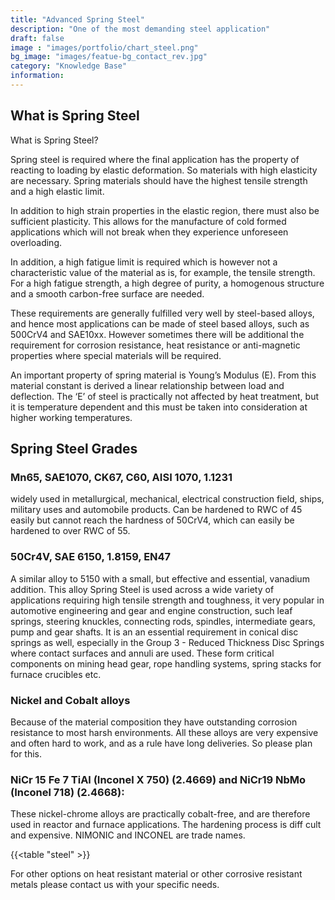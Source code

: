```yaml
---
title: "Advanced Spring Steel"
description: "One of the most demanding steel application"
draft: false
image : "images/portfolio/chart_steel.png"
bg_image: "images/featue-bg_contact_rev.jpg"
category: "Knowledge Base"
information:
---
```


## What is Spring Steel
What is Spring Steel?

Spring steel is required where the final application has the property of reacting to loading by elastic deformation. So materials with high
elasticity are necessary. Spring materials should have the highest tensile strength and a high elastic limit.

In addition to high strain properties in the elastic region, there must also be sufficient plasticity. This allows for the manufacture of cold
formed applications which will not break when they experience unforeseen overloading.

In addition, a high fatigue limit is required which is however not a characteristic value of the material as is, for example, the tensile
strength. For a high fatigue strength, a high degree of purity, a homogenous structure and a smooth carbon-free surface are needed.

These requirements are generally fulfilled very well by steel-based alloys, and hence most applications can be made of steel based alloys,
such as 500CrV4 and SAE10xx. However sometimes there will be additional the requirement for corrosion resistance, heat resistance or
anti-magnetic properties where special materials will be required.

An important property of spring material is Young’s Modulus (E). From this material constant is derived a linear relationship between load
and deflection. The ‘E’ of steel is practically not affected by heat treatment, but it is temperature dependent and this must be taken into
consideration at higher working temperatures.

## Spring Steel Grades

### Mn65, SAE1070, CK67, C60, AISI 1070, 1.1231
widely used in metallurgical, mechanical, electrical construction field, ships, military uses and automobile products. Can be hardened to RWC of 45 easily but cannot reach the hardness of 50CrV4, which can easily be hardened to over RWC of 55.

### 50Cr4V, SAE 6150, 1.8159, EN47
 A similar alloy to 5150 with a small, but effective and essential, vanadium addition. This alloy Spring Steel  is used across a wide variety of applications requiring high tensile strength and toughness, it very popular in automotive engineering and gear and engine construction, such leaf springs, steering knuckles, connecting rods, spindles, intermediate gears, pump and gear shafts. It is an an essential requirement in conical disc springs as well, especially in the Group 3 - Reduced Thickness Disc Springs where contact surfaces and annuli are used. These form critical components on  mining head gear, rope handling systems, spring stacks for furnace crucibles etc.
  
### Nickel and Cobalt alloys
Because of the material composition they have outstanding corrosion resistance to most harsh environments. All these alloys are very expensive and often hard to work, and as a rule have long
deliveries. So please plan for this.

### NiCr 15 Fe 7 TiAl (Inconel X 750) (2.4669) and NiCr19 NbMo (Inconel 718) (2.4668):
These nickel-chrome alloys are practically cobalt-free, and are therefore used in reactor and furnace applications. The hardening process is diff cult and expensive. NIMONIC and INCONEL are trade names.

{{<table "steel" >}}

For other options on heat resistant material or other corrosive resistant metals please contact us with your specific needs.

